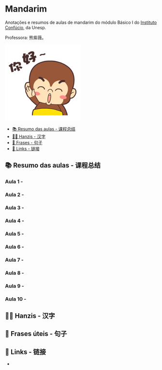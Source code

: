 # Mandarim

<!-- <img src="./nihao.jpg" alt="Nihao" style="height: 350px; width:725px;"/> -->


Anotações e resumos de aulas de mandarim do módulo Básico I do [Instituto Confúcio](https://www.institutoconfucio.com.br/), da Unesp. 

Professora: 熊紫薇。

<img src="./nihao.gif.crdownload" alt="Nihao" style="height: 250px; width:250px;"/>


- [📚 Resumo das aulas - 课程总结](#resumo-das-aulas)
- [✍🏼 Hanzis - 汉字](#hanzis)
- [💬 Frases - 句子](#frases-uteis)
- [🔗 Links - 链接](#links)

## 📚 Resumo das aulas - 课程总结

### **Aula 1** - 
### **Aula 2** - 
### **Aula 3** -
### **Aula 4** -
### **Aula 5** -
### **Aula 6** -
### **Aula 7** -
### **Aula 8** -
### **Aula 9** -
### **Aula 10** -
 
## ✍🏼 Hanzis - 汉字



## 💬 Frases úteis - 句子


## 🔗 Links - 链接

- 
